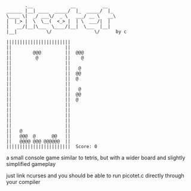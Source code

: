 ```
       .__              __          __
______ |__| ____  _____/  |_  _____/  |_
\____ \|  _/ ___\/  _ \   ___/ __ \   __\
|  |_> |  \  \__(  <_> |  | \  ___/|  |
|   __/|__|\___  \____/|__|  \___  |__|
|__|           \/                \/      by c
```

```
||||||||||||||||||||||||
||                    ||
||        @@@         ||  @@@
||         @          ||    @
||                    ||
||                    ||   @
||                    ||  @@ 
||                    ||  @
||                    ||
||                    ||   @
||                    ||  @@
||                    ||  @
||                    ||
||                    ||
||                    ||
||                    ||    
||                    ||   
||   @                ||     
||   @@@  @      @@   ||
||   @@@@ @@@ @@@@@@  ||
||||||||||||||||||||||||  Score: 0
```

a small console game similar to tetris, but with a wider board and slightly simplified gameplay

just link ncurses and you should be able to run picotet.c directly through your compiler
